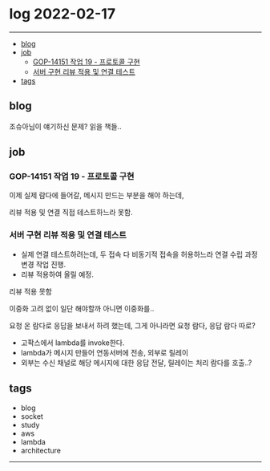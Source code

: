 # log 2022-02-17

---

- [blog](#blog)
- [job](#job)
  - [GOP-14151 작업 19 - 프로토콜 구현](#gop-14151-작업-19---프로토콜-구현)
  - [서버 구현 리뷰 적용 및 연결 테스트](#서버-구현-리뷰-적용-및-연결-테스트)
- [tags](#tags)

## blog

조슈아님이 얘기하신 문제?
읽을 책들..


## job

### GOP-14151 작업 19 - 프로토콜 구현

이제 실제 람다에 들어갈, 메시지 만드는 부분을 해야 하는데, 

리뷰 적용 및 연결 직접 테스트하느라 못함.

### 서버 구현 리뷰 적용 및 연결 테스트

- 실제 연결 테스트하려는데, 두 접속 다 비동기적 접속을 허용하느라 연결 수립 과정 변경 작업 진행.
- 리뷰 적용하여 올릴 예정.

리뷰 적용 못함

이중화 고려 없이 일단 해야할까 아니면 이중화를..

요청 온 람다로 응답을 보내서 하려 했는데, 그게 아니라면 요청 람다, 응답 람다 따로?

- 고팍스에서 lambda를 invoke한다.
- lambda가 메시지 만들어 연동서버에 전송, 외부로 릴레이
- 외부는 수신 채널로 해당 메시지에 대한 응답 전달, 릴레이는 처리 람다를 호출..?

## tags

- blog
- socket
- study
- aws
- lambda
- architecture

---
